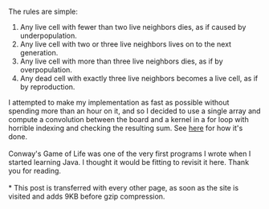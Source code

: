 <br>
The rules are simple:

1. Any live cell with fewer than two live neighbors dies, as if caused by underpopulation.
2. Any live cell with two or three live neighbors lives on to the next generation.
3. Any live cell with more than three live neighbors dies, as if by overpopulation.
4. Any dead cell with exactly three live neighbors becomes a live cell, as if by reproduction.

I attempted to make my implementation as fast as possible without spending more than an hour on it, and so I  decided to use a single array and compute a convolution between the board and a kernel in a for loop with horrible indexing and checking the resulting sum. See [here](https://github.com/mldangelo/mldangelo/tree/master/app/pages/posts/first/Conway.js) for how it's done.
<br><br>
Conway's Game of Life was one of the very first programs I wrote when I started learning Java. I thought it would be fitting to revisit it here. Thank you for reading.
<br><br>
&#42; This post is transferred with every other page, as soon as the site is visited and adds 9KB before gzip compression.
<br><br>
